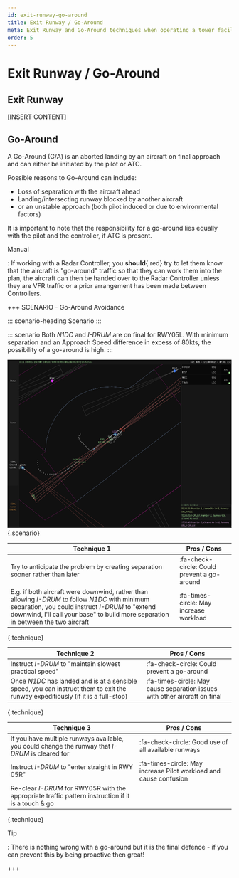 ```yaml
---
id: exit-runway-go-around
title: Exit Runway / Go-Around
meta: Exit Runway and Go-Around techniques when operating a tower facility within Infinite Flight.
order: 5
---
```




# Exit Runway / Go-Around



## Exit Runway

[INSERT CONTENT]



## Go-Around

A Go-Around (G/A) is an aborted landing by an aircraft on final approach and can either be initiated by the pilot or ATC.



Possible reasons to Go-Around can include:



- Loss of separation with the aircraft ahead
- Landing/intersecting runway blocked by another aircraft
- or an unstable approach (both pilot induced or due to environmental factors)



It is important to note that the responsibility for a go-around lies equally with the pilot and the controller, if ATC is present.



Manual

: If working with a Radar Controller, you **should**{.red} try to let them know that the aircraft is "go-around" traffic so that they can work them into the plan, the aircraft can then be handed over to the Radar Controller unless they are VFR traffic or a prior arrangement has been made between Controllers.

+++ SCENARIO - Go-Around Avoidance

::: scenario-heading
Scenario
:::

::: scenario
Both *N1DC* and *I-DRUM* are on final for RWY05L. With minimum separation and an Approach Speed difference in excess of 80kts, the possibility of a go-around is high.
::: 

![](_images/manual/screens/atcg-pw-go-around.jpg){.scenario}

| Technique 1                                                  | Pros / Cons                       |
| ------------------------------------------------------------ | --------------------------------- |
| Try to anticipate the problem by creating separation sooner rather than later |  :fa-check-circle: Could prevent a go-around |
| E.g. if both aircraft were downwind, rather than allowing *I-DRUM* to follow *N1DC* with minimum separation, you could instruct *I-DRUM* to "extend downwind, I'll call your base" to build more separation in between the two aircraft | :fa-times-circle: May increase workload    |

{.technique}

| Technique 2                                                  | Pros / Cons                                                  |
| ------------------------------------------------------------ | ------------------------------------------------------------ |
| Instruct *I-DRUM* to "maintain slowest practical speed"      | :fa-check-circle: Could prevent a go-around                            |
| Once *N1DC* has landed and is at a sensible speed, you can instruct them to exit the runway expeditiously (if it is a full-stop) | :fa-times-circle: May cause separation issues with other aircraft on final |

{.technique}

| Technique 3                                                  | Pros / Cons                                              |
| ------------------------------------------------------------ | -------------------------------------------------------- |
| If you have multiple runways available, you could change the runway that *I-DRUM* is cleared for | :fa-check-circle: Good use of all available runways                |
| Instruct *I-DRUM* to "enter straight in RWY 05R"             | :fa-times-circle: May increase Pilot workload and cause confusion |
| Re-clear *I-DRUM* for RWY05R with the appropriate traffic pattern instruction if it is a touch & go |                                                          |

{.technique}



Tip

: There is nothing wrong with a go-around but it is the final defence - if you can prevent this by being proactive then great! 

+++

